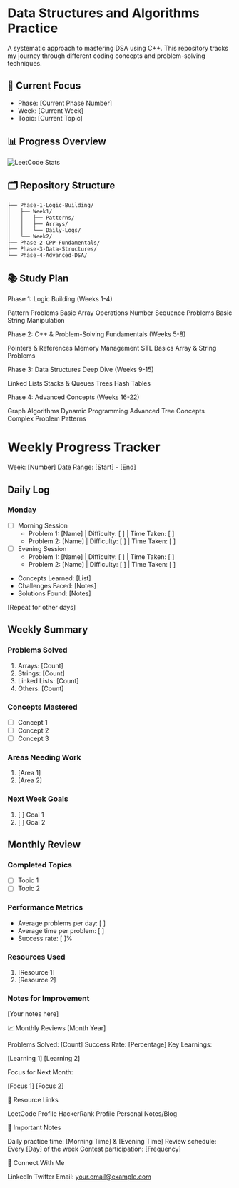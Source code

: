 
# Data Structures and Algorithms Practice

A systematic approach to mastering DSA using C++. This repository tracks my journey through different coding concepts and problem-solving techniques.

## 🎯 Current Focus
- Phase: [Current Phase Number]
- Week: [Current Week]
- Topic: [Current Topic]

## 📊 Progress Overview
![LeetCode Stats](https://leetcard.jacoblin.cool/[your-leetcode-username]?theme=dark&font=Sura)

## 🗂️ Repository Structure

```
├── Phase-1-Logic-Building/ 
│   ├── Week1/
│   │   ├── Patterns/
│   │   ├── Arrays/
│   │   └── Daily-Logs/
│   └── Week2/
├── Phase-2-CPP-Fundamentals/
├── Phase-3-Data-Structures/
└── Phase-4-Advanced-DSA/
``` 

## 📚 Study Plan
Phase 1: Logic Building (Weeks 1-4)

 Pattern Problems
 Basic Array Operations
 Number Sequence Problems
 Basic String Manipulation

Phase 2: C++ & Problem-Solving Fundamentals (Weeks 5-8)

 Pointers & References
 Memory Management
 STL Basics
 Array & String Problems

Phase 3: Data Structures Deep Dive (Weeks 9-15)

 Linked Lists
 Stacks & Queues
 Trees
 Hash Tables

Phase 4: Advanced Concepts (Weeks 16-22)

 Graph Algorithms
 Dynamic Programming
 Advanced Tree Concepts
 Complex Problem Patterns



# Weekly Progress Tracker

Week: [Number]
Date Range: [Start] - [End]

## Daily Log
### Monday
- [ ] Morning Session
  - Problem 1: [Name] | Difficulty: [ ] | Time Taken: [ ]
  - Problem 2: [Name] | Difficulty: [ ] | Time Taken: [ ]
- [ ] Evening Session
  - Problem 1: [Name] | Difficulty: [ ] | Time Taken: [ ]
  - Problem 2: [Name] | Difficulty: [ ] | Time Taken: [ ]
- Concepts Learned: [List]
- Challenges Faced: [Notes]
- Solutions Found: [Notes]

[Repeat for other days]

## Weekly Summary
### Problems Solved
1. Arrays: [Count]
2. Strings: [Count]
3. Linked Lists: [Count]
4. Others: [Count]

### Concepts Mastered
- [ ] Concept 1
- [ ] Concept 2
- [ ] Concept 3

### Areas Needing Work
1. [Area 1]
2. [Area 2]

### Next Week Goals
1. [ ] Goal 1
2. [ ] Goal 2

## Monthly Review
### Completed Topics
- [ ] Topic 1
- [ ] Topic 2

### Performance Metrics
- Average problems per day: [ ]
- Average time per problem: [ ]
- Success rate: [ ]%

### Resources Used
1. [Resource 1]
2. [Resource 2]

### Notes for Improvement
[Your notes here]





📈 Monthly Reviews
[Month Year]

Problems Solved: [Count]
Success Rate: [Percentage]
Key Learnings:

[Learning 1]
[Learning 2]


Focus for Next Month:

[Focus 1]
[Focus 2]



🔗 Resource Links

LeetCode Profile
HackerRank Profile
Personal Notes/Blog

📌 Important Notes

Daily practice time: [Morning Time] & [Evening Time]
Review schedule: Every [Day] of the week
Contest participation: [Frequency]

🤝 Connect With Me

LinkedIn
Twitter
Email: your.email@example.com
